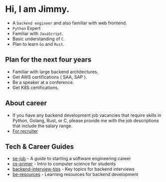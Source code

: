 # Hi, I am Jimmy.
* A `backend engineer` and also familiar with web frontend.
* `Python` Expert
* Familiar with `JavaScript`.
* Basic understanding of `C`.
* Plan to learn `Go` and `Rust`.

## Plan for the next four years
* Familiar with large backend architectures.
* Get AWS certifications ( SAA, SAP ).
* Be a speaker at a conference.
* Get K8S certifications.

## About career
* If you have any backend development job vacancies that require skills in Python, Golang, Rust, or C, please provide me with the job descriptions that include the salary range.
* [For recruiter](https://github.com/nicehorse06/nicehorse06/blob/main/recruiter.md)


## Tech & Career Guides
* [se-job](https://github.com/nicehorse06/se-job) - A guide to starting a software engineering career 
* [cs-primer](https://github.com/nicehorse06/cs-primer) - Intro to computer science for students
* [backend-interview-tips](https://github.com/nicehorse06/backend-job-interview-tips) - Key topics for backend interviews
* [be-resources](https://github.com/nicehorse06/backend-engineer-resources) - Learning resources for backend development




